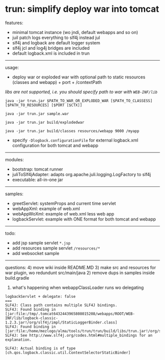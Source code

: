 trun: simplify deploy war into tomcat
===

features:
- minimal tomcat instance (wo jndi, default webapps and so on)
- juil patch logs everything to slf4j instead jul
- slf4j and logback are default logger system
- slf4j jcl and log4j bridges are included
- default logback.xml is included in trun 

---
usage:
- deploy war or exploded war with optional path to static resources (classes and webapp) + port + /contextPath

*libs are not supported, i.e. you should specify path to war with `WEB-INF/lib`*

`java -jar trun.jar $PATH_TO_WAR_OR_EXPLODED_WAR [$PATH_TO_CLASSESS] [$PATH_TO_RESOURCES] [$PORT [$CTX]]`

`java -jar trun.jar sample.war`

`java -jar trun.jar build/explodedwar`

`java -jar trun.jar build/classes resources/webapp 9000 /myapp`

- specify `-Dlogback.configurationFile` for external logback.xml configuration for both tomcat and webapp

---
modules:
- bootstrap: tomcat runner
- juliToSlf4jAdapter: adapts org.apache.juli.logging.LogFactory to slf4j
- executable: all-in-one jar

---
samples:
- greetServlet: systemProps and current time servlet
- webAppXml: example of web.xml
- webAppWoXml: example of web.xml less web app 
- logbackServlet: example with ONE format for both tomcat and webapp

---
todo:
- add jsp sample servlet `*.jsp`
- add resources sample servlet `/resources/*`
- add websocket sample

---
questions:
4) move wiki inside README.MD
3) make src and resources for war plugin, wo redundunt src/main/java
2) remove dups in samples inside build.gradle
1) what's happening when webappClassLoader runs wo delegating
```
logbackServlet + delegate: false
===
SLF4J: Class path contains multiple SLF4J bindings.
SLF4J: Found binding in [jar:file:/tmp/.tomcat6432443965808015208/webapps/ROOT/WEB-INF/lib/logback-classic-1.2.3.jar!/org/slf4j/impl/StaticLoggerBinder.class]
SLF4J: Found binding in [jar:file:/home/mezlogo/alma/tools/trun/trun/build/libs/trun.jar!/org/slf4j/impl/StaticLoggerBinder.class]
SLF4J: See http://www.slf4j.org/codes.html#multiple_bindings for an explanation.

SLF4J: Actual binding is of type [ch.qos.logback.classic.util.ContextSelectorStaticBinder]
```

